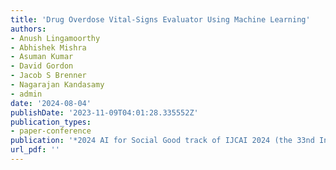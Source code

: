 ```yaml
---
title: 'Drug Overdose Vital-Signs Evaluator Using Machine Learning'
authors:
- Anush Lingamoorthy
- Abhishek Mishra
- Asuman Kumar
- David Gordon
- Jacob S Brenner
- Nagarajan Kandasamy
- admin
date: '2024-08-04'
publishDate: '2023-11-09T04:01:28.335552Z'
publication_types:
- paper-conference
publication: '*2024 AI for Social Good track of IJCAI 2024 (the 33nd International Joint Conference on Artificial Intelligence)*'
url_pdf: '' 
---
```

